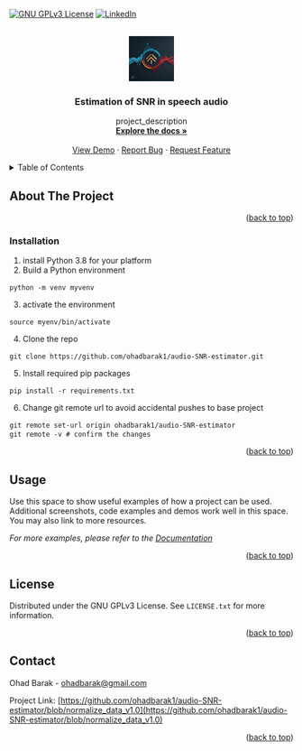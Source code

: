 <!-- Improved compatibility of back to top link: See: https://github.com/othneildrew/Best-README-Template/pull/73 -->
<a id="readme-top"></a>
<!--
*** Thanks for checking out the Best-README-Template. If you have a suggestion
*** that would make this better, please fork the repo and create a pull request
*** or simply open an issue with the tag "enhancement".
*** Don't forget to give the project a star!
*** Thanks again! Now go create something AMAZING! :D
-->



<!-- PROJECT SHIELDS -->
<!--
*** I'm using markdown "reference style" links for readability.
*** Reference links are enclosed in brackets [ ] instead of parentheses ( ).
*** See the bottom of this document for the declaration of the reference variables
*** for contributors-url, forks-url, etc. This is an optional, concise syntax you may use.
*** https://www.markdownguide.org/basic-syntax/#reference-style-links
-->

[![GNU GPLv3 License][license-shield]][license-url]
[![LinkedIn][linkedin-shield]][linkedin-url]



<!-- PROJECT LOGO -->
<br />
<div align="center">
  <a href="https://github.com/ohadbarak1/audio-SNR-estimator/blob/normalize_data_v1.0/">
    <img src="images/logo.jpg" alt="Logo" width="80" height="80">
  </a>

<h3 align="center">Estimation of SNR in speech audio</h3>

  <p align="center">
    project_description
    <br />
    <a href="https://github.com/ohadbarak1/audio-SNR-estimator"><strong>Explore the docs »</strong></a>
    <br />
    <br />
    <a href="https://github.com/ohadbarak1/audio-SNR-estimator">View Demo</a>
    ·
    <a href="https://github.com/ohadbarak1/audio-SNR-estimator/issues/new?labels=bug&template=bug-report---.md">Report Bug</a>
    ·
    <a href="https://github.com/ohadbarak1/audio-SNR-estimator/issues/new?labels=enhancement&template=feature-request---.md">Request Feature</a>
  </p>
</div>



<!-- TABLE OF CONTENTS -->
<details>
  <summary>Table of Contents</summary>
  <ol>
    <li>
      <a href="#about-the-project">About The Project</a>
    </li>
    <li><a href="#installation">Installation</a></li>
    <li><a href="#usage">Usage</a></li>
    <li><a href="#license">License</a></li>
    <li><a href="#contact">Contact</a></li>
  </ol>
</details>



<!-- ABOUT THE PROJECT -->
## About The Project



<p align="right">(<a href="#readme-top">back to top</a>)</p>


<!-- GETTING STARTED -->
<!--
## Getting Started
This is an example of how you may give instructions on setting up your project locally.
To get a local copy up and running follow these simple example steps.
-->

### Installation
1. install Python 3.8 for your platform
2. Build a Python environment
  ```
  python -m venv myvenv
  ```
3. activate the environment
  ```
  source myenv/bin/activate
  ```
4. Clone the repo
  ```
  git clone https://github.com/ohadbarak1/audio-SNR-estimator.git
  ```
5. Install required pip packages
  ```
  pip install -r requirements.txt
  ```
6. Change git remote url to avoid accidental pushes to base project
  ```
  git remote set-url origin ohadbarak1/audio-SNR-estimator
  git remote -v # confirm the changes
  ```

<p align="right">(<a href="#readme-top">back to top</a>)</p>



<!-- USAGE EXAMPLES -->
## Usage

Use this space to show useful examples of how a project can be used. Additional screenshots, code examples and demos work well in this space. You may also link to more resources.

_For more examples, please refer to the [Documentation](https://example.com)_

<p align="right">(<a href="#readme-top">back to top</a>)</p>



<!-- LICENSE -->
## License

Distributed under the GNU GPLv3 License. See `LICENSE.txt` for more information.

<p align="right">(<a href="#readme-top">back to top</a>)</p>



<!-- CONTACT -->
## Contact

Ohad Barak - ohadbarak@gmail.com

Project Link: [https://github.com/ohadbarak1/audio-SNR-estimator/blob/normalize_data_v1.0](https://github.com/ohadbarak1/audio-SNR-estimator/blob/normalize_data_v1.0)

<p align="right">(<a href="#readme-top">back to top</a>)</p>

<!-- MARKDOWN LINKS & IMAGES -->
<!-- https://www.markdownguide.org/basic-syntax/#reference-style-links -->
[license-shield]: https://img.shields.io/github/license/ohadbarak1/audio-SNR-estimator.svg?style=for-the-badge
[license-url]: https://github.com/ohadbarak1/audio-SNR-estimator/blob/normalize_data_v1.0/LICENSE.txt
[linkedin-shield]: https://img.shields.io/badge/-LinkedIn-black.svg?style=for-the-badge&logo=linkedin&colorB=555
[linkedin-url]: https://linkedin.com/in/ohadbarak


